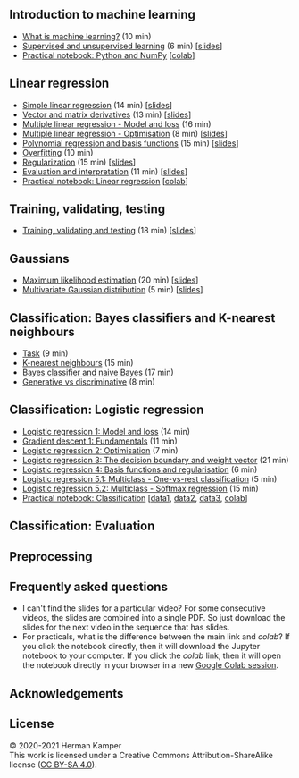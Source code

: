 
Introduction to machine learning
--------------------------------
- [What is machine learning?](https://youtu.be/zVNmaVwistc) (10 min)
- [Supervised and unsupervised learning](https://youtu.be/Ep0TIg88UtM) (6 min) [[slides](slides/intro_to_ml-crop.pdf)]
- [Practical notebook: Python and NumPy](practicals/python_numpy/python_numpy.ipynb) [[colab](https://colab.research.google.com/github/kamperh/data414/blob/main/practicals/python_numpy/python_numpy.ipynb)]


Linear regression
-----------------
- [Simple linear regression](https://youtu.be/L5-lxSGO9bM) (14 min) [[slides](slides/simple_linear_regression-crop.pdf)]
- [Vector and matrix derivatives](https://youtu.be/FCWrduAxf-Q) (13 min) [[slides](slides/vector_matrix_derivatives-crop.pdf)]
- [Multiple linear regression - Model and loss](https://youtu.be/zu34zcyAFzU) (16 min)
- [Multiple linear regression - Optimisation](https://youtu.be/QHgjzFm6vnU) (8 min) [[slides](slides/multiple_linear_regression-crop.pdf)]
- [Polynomial regression and basis functions](https://youtu.be/TSFMepJbHa0) (15 min) [[slides](slides/regression_basis_functions-crop.pdf)]
- [Overfitting](https://youtu.be/S7B3LQJrU0w) (10 min)
- [Regularization](https://youtu.be/Zojp8z8GD8c) (15 min) [[slides](slides/overfitting_regularisation-crop.pdf)]
- [Evaluation and interpretation](https://youtu.be/4hkZiGk66J8) (11 min) [[slides](slides/regression_evaluation_interpretation-crop.pdf)]
- [Practical notebook: Linear regression](practicals/linear_regression/data414_linear_regression.ipynb) [[colab](https://colab.research.google.com/github/kamperh/data414/blob/main/practicals/linear_regression/data414_linear_regression.ipynb)]


Training, validating, testing
-----------------------------
- [Training, validating and testing](https://youtu.be/aXRDdjK-hI4) (18 min) [[slides](slides/train_val_test-crop.pdf)]


Gaussians
---------
- [Maximum likelihood estimation](https://youtu.be/i6Rp0eiINgM) (20 min) [[slides](slides/maximum_likelihood-crop.pdf)]
- [Multivariate Gaussian distribution](https://youtu.be/azrTdjrA2bU) (5 min) [[slides](slides/multivariate_gaussian-crop.pdf)]


Classification: Bayes classifiers and K-nearest neighbours
----------------------------------------------------------
- [Task](https://youtu.be/RqNaY7gnMP8) (9 min)
- [K-nearest neighbours](https://youtu.be/73YHJwp71hk) (15 min)
- [Bayes classifier and naive Bayes](https://youtu.be/AaOTx_eLGZ0) (17 min)
- [Generative vs discriminative](https://youtu.be/kizDqj9d2OM) (8 min)


Classification: Logistic regression
-----------------------------------
- [Logistic regression 1: Model and loss](https://youtu.be/nS6YewQAK7I) (14 min)
- [Gradient descent 1: Fundamentals](https://youtu.be/BlnLoqn3ZBo) (11 min)
- [Logistic regression 2: Optimisation](https://youtu.be/SLhx32b7I3A) (7 min)
- [Logistic regression 3: The decision boundary and weight vector](https://youtu.be/fPT8VeuFRkU) (21 min)
- [Logistic regression 4: Basis functions and regularisation](https://youtu.be/D_rIX0xaYno) (6 min)
- [Logistic regression 5.1: Multiclass - One-vs-rest classification](https://youtu.be/EYXSve6T5BU) (5 min)
- [Logistic regression 5.2: Multiclass - Softmax regression](https://youtu.be/hYBwBmojXoU) (15 min)
- [Practical notebook: Classification](practicals/classification/data414_classification.ipynb) [[data1](practicals/classification/admissions.csv), [data2](practicals/classification/default.csv), [data3](practicals/classification/microchip.csv), [colab](https://colab.research.google.com/github/kamperh/data414/blob/main/practicals/classification/data414_classification.ipynb)]

Classification: Evaluation
--------------------------


Preprocessing
-------------


Frequently asked questions
--------------------------
- I can't find the slides for a particular video? For some consecutive videos,
  the slides are combined into a single PDF. So just download the slides for
  the next video in the sequence that has slides.
- For practicals, what is the difference between the main link and *colab*? If
  you click the notebook directly, then it will download the Jupyter notebook
  to your computer. If you click the *colab* link, then it will open the
  notebook directly in your browser in a new [Google Colab
  session](https://colab.research.google.com/).


Acknowledgements
----------------



License
-------
&copy; 2020-2021 Herman Kamper  
This work is licensed under a Creative Commons Attribution-ShareAlike
license ([CC BY-SA 4.0](http://creativecommons.org/licenses/by-sa/4.0/)).
